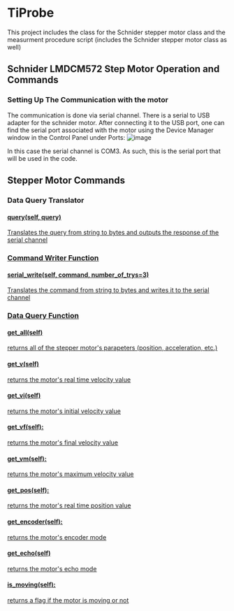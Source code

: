 # TiProbe
This project includes the class for the Schnider stepper motor class and the measurment procedure script (includes the Schnider stepper motor class as well)
## Schnider LMDCM572 Step Motor Operation and Commands
### Setting Up The Communication with the motor
The communication is done via serial channel. There is a serial to USB adapter for the schnider motor. After connecting it to the USB port, one can find the serial port associated with the motor using the Device Manager window in the Control Panel under Ports:
![image](https://github.com/Emn547/TiProbe/assets/29408499/d9eb4d22-46c1-4093-b3a1-e0e517ec2c96)

In this case the serial channel is COM3. As such, this is the serial port that will be used in the code.

## Stepper Motor Commands
### Data Query Translator
#### <u>query(self, query)<u>
Translates the query from string to bytes  and outputs the response of the serial channel

### Command Writer Function
#### serial_write(self, command, number_of_trys=3)
Translates the command from string to bytes and writes it to the serial channel

### Data Query Function
#### get_all(self)
returns all of the stepper motor's parapeters (position, acceleration, etc.)
#### get_v(self)
returns the motor's real time velocity value
#### get_vi(self)
returns the motor's initial velocity value 
#### get_vf(self):
returns the motor's final velocity value 
#### get_vm(self):
returns the motor's maximum velocity value 
#### get_pos(self):
returns the motor's real time position value
#### get_encoder(self):
returns the motor's encoder mode
#### get_echo(self)
returns the motor's echo mode
#### is_moving(self):
returns a flag if the motor is moving or not
        



